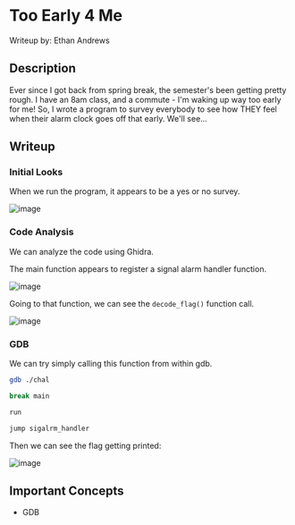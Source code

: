 # Too Early 4 Me
Writeup by: Ethan Andrews

## Description
Ever since I got back from spring break, the semester's been getting pretty rough. 
I have an 8am class, and a commute - I'm waking up way too early for me! So, I wrote 
a program to survey everybody to see how THEY feel when their alarm clock goes off 
that early. We'll see...

## Writeup
### Initial Looks
When we run the program, it appears to be a yes or no survey.

![image](https://github.com/user-attachments/assets/9a138e26-69f4-42ee-a847-e0b7fbd5ab70)

### Code Analysis
We can analyze the code using Ghidra.

The main function appears to register a signal alarm handler function.

![image](https://github.com/user-attachments/assets/70104180-7eda-4729-8e02-a9ba07093de7)

Going to that function, we can see the `decode_flag()` function call.

![image](https://github.com/user-attachments/assets/e5b2c9cf-ce3b-45d6-96ca-bb7a38be8543)

### GDB

We can try simply calling this function from within gdb.

```bash
gdb ./chal
```


```bash
break main
```


```bash
run
```


```bash
jump sigalrm_handler
```

Then we can see the flag getting printed:

![image](https://github.com/user-attachments/assets/1d48abf4-8149-40af-a7d9-938955b312aa)

## Important Concepts
- GDB

